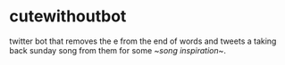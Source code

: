 cutewithoutbot
==============

twitter bot that removes the e from the end of words and tweets a taking back sunday song from them for some ~*song inspiration*~.
